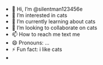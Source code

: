- 👋 Hi, I’m @silentman123456e
- 👀 I’m interested in cats
- 🌱 I’m currently learning about cats
- 💞️ I’m looking to collaborate on cats
- 📫 How to reach me text me
- 😄 Pronouns: ...
- ⚡ Fun fact: i like cats
- 

<!---
silentman123456e/silentman123456e is a ✨ special ✨ repository because its `README.md` (this file) appears on your GitHub profile.
You can click the Preview link to take a look at your changes.
--->
